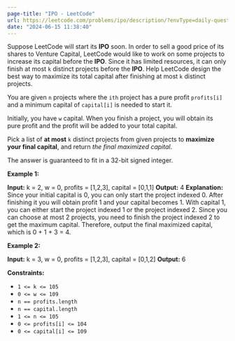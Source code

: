 ```yaml
---
page-title: "IPO - LeetCode"
url: https://leetcode.com/problems/ipo/description/?envType=daily-question&envId=2024-06-15
date: "2024-06-15 11:38:40"
---
```

Suppose LeetCode will start its **IPO** soon. In order to sell a good price of its shares to Venture Capital, LeetCode would like to work on some projects to increase its capital before the **IPO**. Since it has limited resources, it can only finish at most `k` distinct projects before the **IPO**. Help LeetCode design the best way to maximize its total capital after finishing at most `k` distinct projects.

You are given `n` projects where the `ith` project has a pure profit `profits[i]` and a minimum capital of `capital[i]` is needed to start it.

Initially, you have `w` capital. When you finish a project, you will obtain its pure profit and the profit will be added to your total capital.

Pick a list of **at most** `k` distinct projects from given projects to **maximize your final capital**, and return *the final maximized capital*.

The answer is guaranteed to fit in a 32-bit signed integer.

**Example 1:**

**Input:** k = 2, w = 0, profits = \[1,2,3\], capital = \[0,1,1\]
**Output:** 4
**Explanation:** Since your initial capital is 0, you can only start the project indexed 0.
After finishing it you will obtain profit 1 and your capital becomes 1.
With capital 1, you can either start the project indexed 1 or the project indexed 2.
Since you can choose at most 2 projects, you need to finish the project indexed 2 to get the maximum capital.
Therefore, output the final maximized capital, which is 0 + 1 + 3 = 4.

**Example 2:**

**Input:** k = 3, w = 0, profits = \[1,2,3\], capital = \[0,1,2\]
**Output:** 6

**Constraints:**

-   `1 <= k <= 105`
-   `0 <= w <= 109`
-   `n == profits.length`
-   `n == capital.length`
-   `1 <= n <= 105`
-   `0 <= profits[i] <= 104`
-   `0 <= capital[i] <= 109`